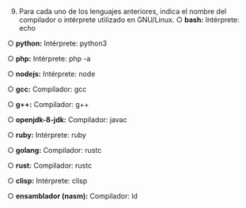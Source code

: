 9. Para cada uno de los lenguajes anteriores, indica el nombre del compilador o
intérprete utilizado en GNU/Linux.
○ **bash:**
Intérprete: echo

○ **python:**
Intérprete: python3

○ **php:**
Intérprete: php -a

○ **nodejs:**
Intérprete: node

○ **gcc:**
 Compilador: gcc

○ **g++:**
Compilador: g++
    
○ **openjdk-8-jdk:**
Compilador: javac

○ **ruby:**
Intérprete: ruby

○ **golang:**
Compilador: rustc

○ **rust:**
Compilador: rustc

○ **clisp:**
Intérprete: clisp

○ **ensamblador (nasm):**
Compilador: ld

